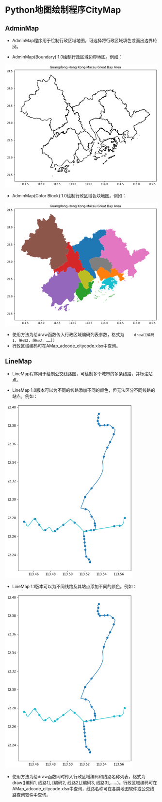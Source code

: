 # Python地图绘制程序CityMap
## AdminMap
* AdminMap程序用于绘制行政区域地图，可选择将行政区域填色或画出边界轮廓。

* AdminMap(Boundary) 1.0绘制行政区域边界地图。例如：

![边界图](https://github.com/huzaizhou/CityMap/blob/main/image/boundry%20example.png)

* AdminMap(Color Block) 1.0绘制行政区域色块地图。例如：

![色块图](https://github.com/huzaizhou/CityMap/blob/main/image/color%20block%20example.png)

* 使用方法为给draw函数传入行政区域编码列表参数，格式为
`    draw([编码1, 编码2, 编码3, ……])`
* 行政区域编码可在AMap_adcode_citycode.xlsx中查询。

## LineMap
* LineMap程序用于绘制公交线路图，可绘制多个城市的多条线路，并标注站点。

* LineMap 1.0版本可以为不同的线路添加不同的颜色，但无法区分不同线路的站点。例如：

![LineMap1.0示例](https://github.com/huzaizhou/CityMap/blob/main/image/LineMap1.0%20example.png)

* LineMap 1.1版本可以为不同线路及其站点添加不同的颜色。例如：

![LineMap2.0示例](https://github.com/huzaizhou/CityMap/blob/main/image/LineMap1.1%20example.png)

* 使用方法为给draw函数同时传入行政区域编码和线路名称列表，格式为draw([编码1, 线路1], [编码2, 线路2],[编码3, 线路3],……)。行政区域编码可在AMap_adcode_citycode.xlsx中查询，线路名称可在各类地图软件或公交线路查询软件中查询。
